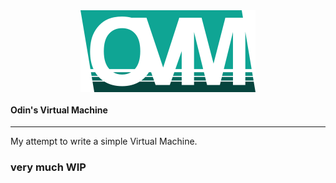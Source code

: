 <div><img src ="logo.png" style="display:block; margin:auto;" /></div>

#### Odin's Virtual Machine
----
My attempt to write a simple Virtual Machine.

### very much **WIP**